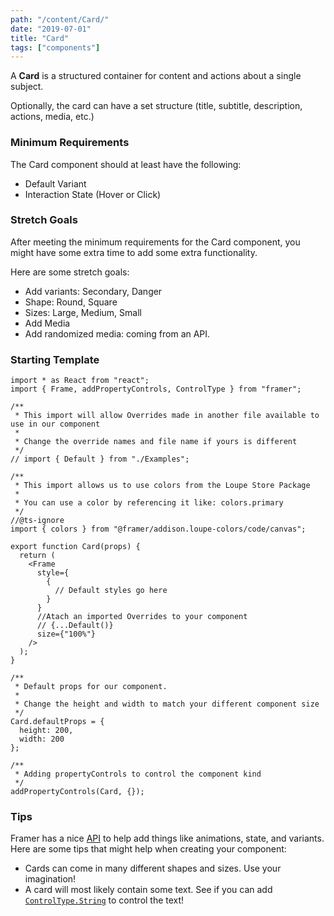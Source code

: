 ```yaml
---
path: "/content/Card/"
date: "2019-07-01"
title: "Card"
tags: ["components"]
---
```


A **Card** is a structured container for content and actions about a single subject.

Optionally, the card can have a set structure (title, subtitle, description, actions, media, etc.)

### Minimum Requirements

The Card component should at least have the following:

- Default Variant
- Interaction State (Hover or Click)

### Stretch Goals

After meeting the minimum requirements for the Card component, you might have some extra time to add some extra functionality.

Here are some stretch goals:

- Add variants: Secondary, Danger
- Shape: Round, Square
- Sizes: Large, Medium, Small
- Add Media
- Add randomized media: coming from an API.

### Starting Template

```tsx
import * as React from "react";
import { Frame, addPropertyControls, ControlType } from "framer";

/**
 * This import will allow Overrides made in another file available to use in our component
 *
 * Change the override names and file name if yours is different
 */
// import { Default } from "./Examples";

/**
 * This import allows us to use colors from the Loupe Store Package
 *
 * You can use a color by referencing it like: colors.primary
 */
//@ts-ignore
import { colors } from "@framer/addison.loupe-colors/code/canvas";

export function Card(props) {
  return (
    <Frame
      style={
        {
          // Default styles go here
        }
      }
      //Atach an imported Overrides to your component
      // {...Default()}
      size={"100%"}
    />
  );
}

/**
 * Default props for our component.
 *
 * Change the height and width to match your different component size
 */
Card.defaultProps = {
  height: 200,
  width: 200
};

/**
 * Adding propertyControls to control the component kind
 */
addPropertyControls(Card, {});
```

### Tips

Framer has a nice [API](https://www.framer.com/api/) to help add things like animations, state, and variants. Here are some tips that might help when creating your component:

- Cards can come in many different shapes and sizes. Use your imagination!
- A card will most likely contain some text. See if you can add [`ControlType.String`](https://www.framer.com/api/property-controls/#string) to control the text!
